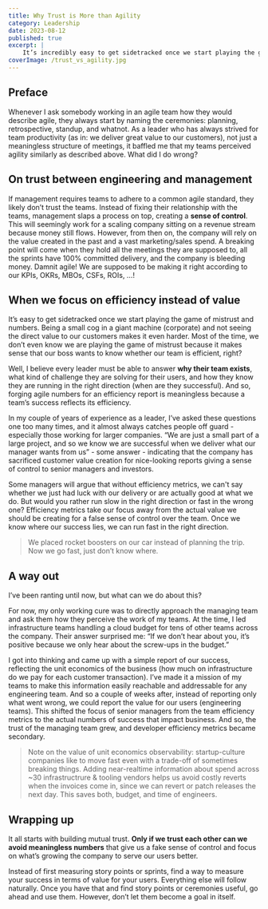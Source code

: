 ```yaml
---
title: Why Trust is More than Agility
category: Leadership
date: 2023-08-12
published: true
excerpt: |
    It’s incredibly easy to get sidetracked once we start playing the game of mistrust and numbers. Most of the time we don’t even know we are playing it because it makes sense that our boss wants to know whether our team is efficient, right?
coverImage: /trust_vs_agility.jpg
---
```


## Preface

Whenever I ask somebody working in an agile team how they would describe agile, they always start by naming the ceremonies: planning, retrospective, standup, and whatnot. As a leader who has always strived for team productivity (as in: we deliver great value to our customers), not just a meaningless structure of meetings, it baffled me that my teams perceived agility similarly as described above. What did I do wrong?

## On trust between engineering and management

If management requires teams to adhere to a common agile standard, they likely don’t trust the teams. Instead of fixing their relationship with the teams, management slaps a process on top, creating a **sense of control**. This will seemingly work for a scaling company sitting on a revenue stream because money still flows. However, from then on, the company will rely on the value created in the past and a vast marketing/sales spend. A breaking point will come when they hold all the meetings they are supposed to, all the sprints have 100% committed delivery, and the company is bleeding money. Damnit agile! We are supposed to be making it right according to our KPIs, OKRs, MBOs, CSFs, ROIs, …!

## When we focus on efficiency instead of value

It’s easy to get sidetracked once we start playing the game of mistrust and numbers. Being a small cog in a giant machine (corporate) and not seeing the direct value to our customers makes it even harder. Most of the time, we don’t even know we are playing the game of mistrust because it makes sense that our boss wants to know whether our team is efficient, right? 

Well, I believe every leader must be able to answer **why their team exists**, what kind of challenge they are solving for their users, and how they know they are running in the right direction (when are they successful). And so, forging agile numbers for an efficiency report is meaningless because a team’s success reflects its efficiency. 

In my couple of years of experience as a leader, I’ve asked these questions one too many times, and it almost always catches people off guard - especially those working for larger companies. “We are just a small part of a large project, and so we know we are successful when we deliver what our manager wants from us” - some answer - indicating that the company has sacrificed customer value creation for nice-looking reports giving a sense of control to senior managers and investors.

Some managers will argue that without efficiency metrics, we can't say whether we just had luck with our delivery or are actually good at what we do. But would you rather run slow in the right direction or fast in the wrong one? Efficiency metrics take our focus away from the actual value we should be creating for a false sense of control over the team. Once we know where our success lies, we can run fast in the right direction.

> We placed rocket boosters on our car instead of planning the trip. Now we go fast, just don’t know where.

## A way out

I’ve been ranting until now, but what can we do about this?

For now, my only working cure was to directly approach the managing team and ask them how they perceive the work of my teams. At the time, I led infrastructure teams handling a cloud budget for tens of other teams across the company. Their answer surprised me: “If we don’t hear about you, it’s positive because we only hear about the screw-ups in the budget.”

I got into thinking and came up with a simple report of our success, reflecting the unit economics of the business (how much on infrastructure do we pay for each customer transaction). I’ve made it a mission of my teams to make this information easily reachable and addressable for any engineering team. And so a couple of weeks after, instead of reporting only what went wrong, we could report the value for our users (engineering teams). This shifted the focus of senior managers from the team efficiency metrics to the actual numbers of success that impact business. And so, the trust of the managing team grew, and developer efficiency metrics became secondary.

> Note on the value of unit economics observability: startup-culture companies like to move fast even with a trade-off of sometimes breaking things. Adding near-realtime information about spend across ~30 infrastructrure & tooling vendors helps us avoid costly reverts when the invoices come in, since we can revert or patch releases the next day. This saves both, budget, and time of engineers. 

## Wrapping up

It all starts with building mutual trust. **Only if we trust each other can we avoid meaningless numbers** that give us a fake sense of control and focus on what’s growing the company to serve our users better.

Instead of first measuring story points or sprints, find a way to measure your success in terms of value for your users. Everything else will follow naturally. Once you have that and find story points or ceremonies useful, go ahead and use them. However, don’t let them become a goal in itself.
